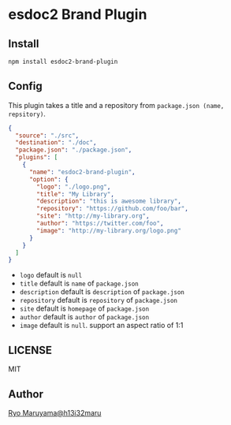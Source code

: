 # esdoc2 Brand Plugin
## Install
```bash
npm install esdoc2-brand-plugin
```

## Config
This plugin takes a title and a repository from `package.json (name, repsitory)`.
```json
{
  "source": "./src",
  "destination": "./doc",
  "package.json": "./package.json",
  "plugins": [
    {
      "name": "esdoc2-brand-plugin",
      "option": {
        "logo": "./logo.png",
        "title": "My Library",
        "description": "this is awesome library",
        "repository": "https://github.com/foo/bar",
        "site": "http://my-library.org",
        "author": "https://twitter.com/foo",
        "image": "http://my-library.org/logo.png"
      }
    }
  ]
}
```

- `logo` default is `null`
- `title` default is `name` of `package.json`
- `description` default is `description` of `package.json`
- `repository` default is `repository` of `package.json`
- `site` default is `homepage` of `package.json`
- `author` default is `author` of `package.json`
- `image` default is `null`. support an aspect ratio of 1:1

## LICENSE
MIT

## Author
[Ryo Maruyama@h13i32maru](https://github.com/h13i32maru)
